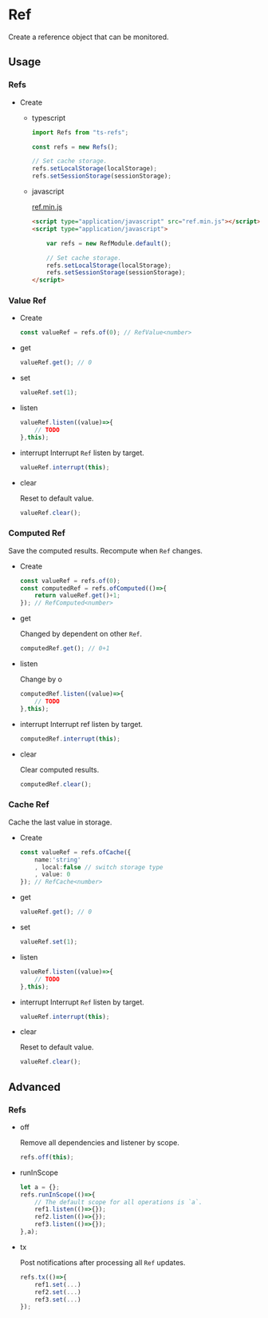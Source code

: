 # Ref

Create a reference object that can be monitored.

## Usage

### Refs

* Create

    * typescript

        ```typescript
        import Refs from "ts-refs";

        const refs = new Refs();

        // Set cache storage.
        refs.setLocalStorage(localStorage);
        refs.setSessionStorage(sessionStorage);
        ```
    * javascript

        [ref.min.js](lib/ref.min.js)

        ```html
        <script type="application/javascript" src="ref.min.js"></script>
        <script type="application/javascript">

            var refs = new RefModule.default();

            // Set cache storage.
            refs.setLocalStorage(localStorage);
            refs.setSessionStorage(sessionStorage);
        </script>
        ```

### Value Ref

* Create

    ```typescript
    const valueRef = refs.of(0); // RefValue<number>
    ```

* get

    ```typescript
    valueRef.get(); // 0
    ```
    
* set

    ```typescript
    valueRef.set(1);
    ```

* listen

    ```typescript
    valueRef.listen((value)=>{
        // TODO
    },this);
    ```

* interrupt
    Interrupt `Ref` listen by target.
    ```typescript
    valueRef.interrupt(this);
    ```

* clear

    Reset to default value.
    ```typescript
    valueRef.clear();
    ```

### Computed Ref

Save the computed results. Recompute when `Ref` changes.

* Create

    ```typescript
    const valueRef = refs.of(0); 
    const computedRef = refs.ofComputed(()=>{
        return valueRef.get()+1;
    }); // RefComputed<number>
    ```

* get
    
    Changed by dependent on other `Ref`.

    ```typescript
    computedRef.get(); // 0+1
    ```

* listen

    Change by o

    ```typescript
    computedRef.listen((value)=>{
        // TODO
    },this);
    ```

* interrupt
    Interrupt ref listen by target.
    ```typescript
    computedRef.interrupt(this);
    ```

* clear

    Clear computed results.
    ```typescript
    computedRef.clear();
    ```

### Cache Ref

Cache the last value in storage.

* Create

    ```typescript
    const valueRef = refs.ofCache({
        name:'string'
        , local:false // switch storage type
        , value: 0
    }); // RefCache<number>
    ```

* get

    ```typescript
    valueRef.get(); // 0
    ```
    
* set

    ```typescript
    valueRef.set(1);
    ```

* listen

    ```typescript
    valueRef.listen((value)=>{
        // TODO
    },this);
    ```

* interrupt
    Interrupt `Ref` listen by target.
    ```typescript
    valueRef.interrupt(this);
    ```

* clear

    Reset to default value.
    ```typescript
    valueRef.clear();
    ```

## Advanced


### Refs

* off

    Remove all dependencies and listener by scope.

    ```typescript
    refs.off(this);
    ```

* runInScope

    ```typescript
    let a = {};
    refs.runInScope(()=>{
        // The default scope for all operations is `a`.
        ref1.listen(()=>{});
        ref2.listen(()=>{});
        ref3.listen(()=>{});
    },a);
    ```
* tx

    Post notifications after processing all `Ref` updates.

    ```typescript
    refs.tx(()=>{
        ref1.set(...)
        ref2.set(...)
        ref3.set(...)
    });
    ```